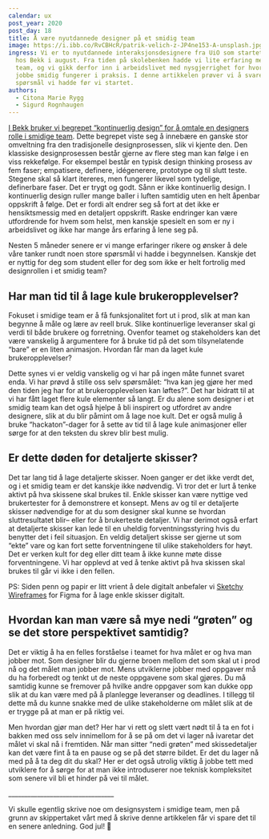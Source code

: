 ```yaml
---
calendar: ux
post_year: 2020
post_day: 18
title: Å være nyutdannede designer på et smidig team
image: https://i.ibb.co/RvCBHcR/patrik-velich-z-JP4ne153-A-unsplash.jpg
ingress: Vi er to nyutdannede interaksjonsdesignere fra UiO som startet å jobbe
  hos Bekk i august. Fra tiden på skolebenken hadde vi lite erfaring med smidige
  team, og vi gikk derfor inn i arbeidslivet med nysgjerrighet for hvordan det å
  jobbe smidig fungerer i praksis. I denne artikkelen prøver vi å svare på noen
  spørsmål vi hadde før vi startet.
authors:
  - Citona Marie Rygg
  - Sigurd Rognhaugen
---
```

[I Bekk bruker vi begrepet “kontinuerlig design” for å omtale en designers rolle i smidige team](https://blogg.bekk.no/kontinuerlig-design-5996f9786e1c). Dette begrepet viste seg å innebære en ganske stor omveltning fra den tradisjonelle designprosessen, slik vi kjente den. Den klassiske designprosessen består gjerne av flere steg man kan følge i en viss rekkefølge. For eksempel består en typisk design thinking prosess av fem faser; empatisere, definere, idégenerere, prototype og til slutt teste. Stegene skal så klart itereres, men fungerer likevel som tydelige, definerbare faser. Det er trygt og godt. Sånn er ikke kontinuerlig design. I kontinuerlig design ruller mange baller i luften samtidig uten en helt åpenbar oppskrift å følge. Det er fordi alt endrer seg så fort at det ikke er hensiktsmessig med en detaljert oppskrift. Raske endringer kan være utfordrende for hvem som helst, men kanskje spesielt en som er ny i arbeidslivet og ikke har mange års erfaring å lene seg på.

Nesten 5 måneder senere er vi mange erfaringer rikere og ønsker å dele våre tanker rundt noen store spørsmål vi hadde i begynnelsen. Kanskje det er nyttig for deg som student eller for deg som ikke er helt fortrolig med designrollen i et smidig team?

## Har man tid til å lage kule brukeropplevelser?

Fokuset i smidige team er å få funksjonalitet fort ut i prod, slik at man kan begynne å måle og lære av reell bruk. Slike kontinuerlige leveranser skal gi verdi til både brukere og forretning. Ovenfor teamet og stakeholders kan det være vanskelig å argumentere for å bruke tid på det som tilsynelatende “bare” er en liten animasjon. Hvordan får man da laget kule brukeropplevelser?

Dette synes vi er veldig vanskelig og vi har på ingen måte funnet svaret enda. Vi har prøvd å stille oss selv spørsmålet: “hva kan jeg gjøre her med den tiden jeg har for at brukeropplevelsen kan løftes?”. Det har bidratt til at vi har fått laget flere kule elementer så langt. Er du alene som designer i et smidig team kan det også hjelpe å bli inspirert og utfordret av andre designere, slik at du blir påmint om å lage noe kult. Det er også mulig å bruke “hackaton”-dager for å sette av tid til å lage kule animasjoner eller sørge for at den teksten du skrev blir best mulig.

## Er dette døden for detaljerte skisser?

Det tar lang tid å lage detaljerte skisser. Noen ganger er det ikke verdt det, og i et smidig team er det kanskje ikke nødvendig. Vi tror det er lurt å tenke aktivt på hva skissene skal brukes til. Enkle skisser kan være nyttige ved brukertester for å demonstrere et konsept. Mens av og til er detaljerte skisser nødvendige for at du som designer skal kunne se hvordan sluttresultatet blir– eller for å brukerteste detaljer. Vi har derimot også erfart at detaljerte skisser kan lede til en uheldig forventningsstyring hvis du benytter det i feil situasjon. En veldig detaljert skisse ser gjerne ut som “ekte” vare og kan fort sette forventningene til ulike stakeholders for høyt. Det er verken kult for deg eller ditt team å ikke kunne møte disse forventningene. Vi har opplevd at ved å tenke aktivt på hva skissen skal brukes til går vi ikke i den fellen.

PS: Siden penn og papir er litt vrient å dele digitalt anbefaler vi [Sketchy Wireframes](https://www.figma.com/community/file/820762933996665437) for Figma for å lage enkle skisser digitalt.

## Hvordan kan man være så mye nedi “grøten” og se det store perspektivet samtidig?

Det er viktig å ha en felles forståelse i teamet for hva målet er og hva man jobber mot. Som designer blir du gjerne broen mellom det som skal ut i prod nå og det målet man jobber mot. Mens utviklerne jobber med oppgaver må du ha forberedt og tenkt ut de neste oppgavene som skal gjøres. Du må samtidig kunne se fremover på hvilke andre oppgaver som kan dukke opp slik at du kan være med på å planlegge leveranser og deadlines. I tillegg til dette må du kunne snakke med de ulike stakeholderne om målet slik at de er trygge på at man er på riktig vei.

Men hvordan gjør man det? Her har vi rett og slett vært nødt til å ta en fot i bakken med oss selv innimellom for å se på om det vi lager nå ivaretar det målet vi skal nå i fremtiden. Når man sitter “nedi grøten” med skissedetaljer kan det være fint å ta en pause og se på det større bildet. Er det du lager nå med på å ta deg dit du skal? Her er det også utrolig viktig å jobbe tett med utviklere for å sørge for at man ikke introduserer noe teknisk kompleksitet som senere vil bli et hinder på vei til målet.

\_\_\_\_\_\_\_\_\_\_\_\_\_\_\_\_\_\_\_\_\_\_\_\_\_\_\_\_\_\_\_\__

Vi skulle egentlig skrive noe om designsystem i smidige team, men på grunn av skippertaket vårt med å skrive denne artikkelen får vi spare det til en senere anledning. God jul! 🎅